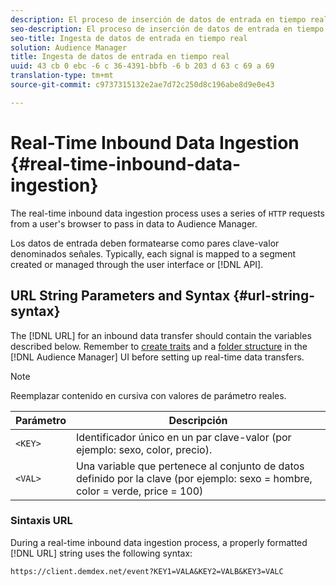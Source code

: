 ```yaml
---
description: El proceso de inserción de datos de entrada en tiempo real utiliza una serie de solicitudes HTTP desde el explorador del usuario para pasar datos a Audience Manager.
seo-description: El proceso de inserción de datos de entrada en tiempo real utiliza una serie de solicitudes HTTP desde el explorador del usuario para pasar datos a Audience Manager.
seo-title: Ingesta de datos de entrada en tiempo real
solution: Audience Manager
title: Ingesta de datos de entrada en tiempo real
uuid: 43 cb 0 ebc -6 c 36-4391-bbfb -6 b 203 d 63 c 69 a 69
translation-type: tm+mt
source-git-commit: c9737315132e2ae7d72c250d8c196abe8d9e0e43

---
```



# Real-Time Inbound Data Ingestion {#real-time-inbound-data-ingestion}

The real-time inbound data ingestion process uses a series of `HTTP` requests from a user's browser to pass in data to Audience Manager.

<!-- c_rt_inbound_real_time.xml -->

Los datos de entrada deben formatearse como pares clave-valor denominados señales. Typically, each signal is mapped to a segment created or managed through the user interface or [!DNL API].

## URL String Parameters and Syntax {#url-string-syntax}

The [!DNL URL] for an inbound data transfer should contain the variables described below. Remember to [create traits](../../../features/traits/create-onboarded-rule-based-traits.md) and a [folder structure](../../../features/traits/trait-storage.md#create-trait-storage-folder) in the [!DNL Audience Manager] UI before setting up real-time data transfers.

>[!NOTE]
>
>Reemplazar contenido en cursiva con valores de parámetro reales.

| Parámetro | Descripción |
|---|---|
| `<KEY>` | Identificador único en un par clave-valor (por ejemplo: sexo, color, precio). |
| `<VAL>` | Una variable que pertenece al conjunto de datos definido por la clave (por ejemplo: sexo = hombre, color = verde, price = 100) |

### Sintaxis URL

During a real-time inbound data ingestion process, a properly formatted [!DNL URL] string uses the following syntax:

```
https://client.demdex.net/event?KEY1=VALA&KEY2=VALB&KEY3=VALC
```
